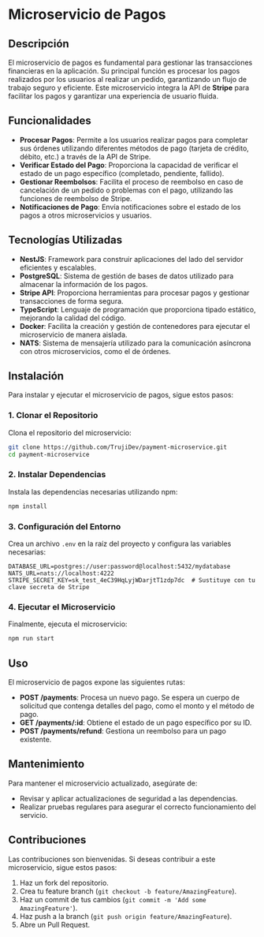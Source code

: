 # Microservicio de Pagos

## Descripción
El microservicio de pagos es fundamental para gestionar las transacciones financieras en la aplicación. Su principal función es procesar los pagos realizados por los usuarios al realizar un pedido, garantizando un flujo de trabajo seguro y eficiente. Este microservicio integra la API de **Stripe** para facilitar los pagos y garantizar una experiencia de usuario fluida.

## Funcionalidades
- **Procesar Pagos**: Permite a los usuarios realizar pagos para completar sus órdenes utilizando diferentes métodos de pago (tarjeta de crédito, débito, etc.) a través de la API de Stripe.
- **Verificar Estado del Pago**: Proporciona la capacidad de verificar el estado de un pago específico (completado, pendiente, fallido).
- **Gestionar Reembolsos**: Facilita el proceso de reembolso en caso de cancelación de un pedido o problemas con el pago, utilizando las funciones de reembolso de Stripe.
- **Notificaciones de Pago**: Envía notificaciones sobre el estado de los pagos a otros microservicios y usuarios.

## Tecnologías Utilizadas
- **NestJS**: Framework para construir aplicaciones del lado del servidor eficientes y escalables.
- **PostgreSQL**: Sistema de gestión de bases de datos utilizado para almacenar la información de los pagos.
- **Stripe API**: Proporciona herramientas para procesar pagos y gestionar transacciones de forma segura.
- **TypeScript**: Lenguaje de programación que proporciona tipado estático, mejorando la calidad del código.
- **Docker**: Facilita la creación y gestión de contenedores para ejecutar el microservicio de manera aislada.
- **NATS**: Sistema de mensajería utilizado para la comunicación asíncrona con otros microservicios, como el de órdenes.

## Instalación
Para instalar y ejecutar el microservicio de pagos, sigue estos pasos:

### 1. Clonar el Repositorio
Clona el repositorio del microservicio:
```bash
git clone https://github.com/TrujiDev/payment-microservice.git
cd payment-microservice
```

### 2. Instalar Dependencias
Instala las dependencias necesarias utilizando npm:
```bash
npm install
```

### 3. Configuración del Entorno
Crea un archivo `.env` en la raíz del proyecto y configura las variables necesarias:
```env
DATABASE_URL=postgres://user:password@localhost:5432/mydatabase
NATS_URL=nats://localhost:4222
STRIPE_SECRET_KEY=sk_test_4eC39HqLyjWDarjtT1zdp7dc  # Sustituye con tu clave secreta de Stripe
```

### 4. Ejecutar el Microservicio
Finalmente, ejecuta el microservicio:
```bash
npm run start
```

## Uso
El microservicio de pagos expone las siguientes rutas:

- **POST /payments**: Procesa un nuevo pago. Se espera un cuerpo de solicitud que contenga detalles del pago, como el monto y el método de pago.
- **GET /payments/:id**: Obtiene el estado de un pago específico por su ID.
- **POST /payments/refund**: Gestiona un reembolso para un pago existente.

## Mantenimiento
Para mantener el microservicio actualizado, asegúrate de:
- Revisar y aplicar actualizaciones de seguridad a las dependencias.
- Realizar pruebas regulares para asegurar el correcto funcionamiento del servicio.

## Contribuciones
Las contribuciones son bienvenidas. Si deseas contribuir a este microservicio, sigue estos pasos:
1. Haz un fork del repositorio.
2. Crea tu feature branch (`git checkout -b feature/AmazingFeature`).
3. Haz un commit de tus cambios (`git commit -m 'Add some AmazingFeature'`).
4. Haz push a la branch (`git push origin feature/AmazingFeature`).
5. Abre un Pull Request.
